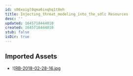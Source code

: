 ```yaml
---
id: s06xoigl0qma6inqhq1t8eh
title: Injecting_threat_modeling_into_the_sdlc Resources
desc: ''
updated: 1645718444010
created: 1645718444010
stub: false
isDir: true
---
```

## Imported Assets
- ![[RB-2018-02-28-16.jpg](/assets/rb-2018-02-28-16-5oqffzz8mx6l.jpg)

